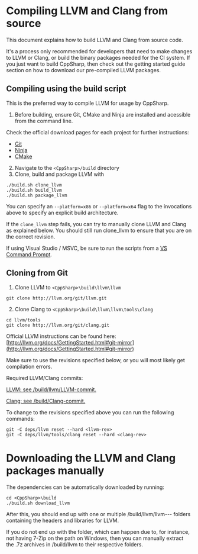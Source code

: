 # Compiling LLVM and Clang from source

This document explains how to build LLVM and Clang from source code.

It's a process only recommended for developers that need to make changes to LLVM or Clang, or
build the binary packages needed for the CI system. If you just want to build CppSharp, then
check out the getting started guide section on how to download our pre-compiled LLVM packages.

## Compiling using the build script

This is the preferred way to compile LLVM for usage by CppSharp.

1. Before building, ensure Git, CMake and Ninja are installed and acessible from the command line.

Check the official download pages for each project for further instructions:

- [Git](https://git-scm.com/downloads)
- [Ninja](https://github.com/ninja-build/ninja/wiki/Pre-built-Ninja-packages)
- [CMake](https://cmake.org/download/)

2. Navigate to the `<CppSharp>/build` directory
3. Clone, build and package LLVM with
```
./build.sh clone_llvm
./build.sh build_llvm
./build.sh package_llvm
```

You can specify an `--platform=x86` or `--platform=x64` flag to the invocations above to specify an explicit build architecture.  

If the `clone_llvm` step fails, you can try to manually clone LLVM and Clang as explained below.
You should still run clone_llvm to ensure that you are on the correct revision.

If using Visual Studio / MSVC, be sure to run the scripts from a [VS Command Prompt](https://docs.microsoft.com/en-us/dotnet/framework/tools/developer-command-prompt-for-vs).

## Cloning from Git

1. Clone LLVM to `<CppSharp>\build\llvm\llvm`

```
git clone http://llvm.org/git/llvm.git
```

2. Clone Clang to `<CppSharp>\build\llvm\llvm\tools\clang`

```
cd llvm/tools
git clone http://llvm.org/git/clang.git
```

Official LLVM instructions can be found here: [http://llvm.org/docs/GettingStarted.html#git-mirror](http://llvm.org/docs/GettingStarted.html#git-mirror)

Make sure to use the revisions specified below, or you will most likely get compilation errors.

Required LLVM/Clang commits:

[LLVM: see /build/llvm/LLVM-commit.](https://github.com/mono/CppSharp/tree/master/build/LLVM-commit)

[Clang: see /build/Clang-commit.](https://github.com/mono/CppSharp/tree/master/build/Clang-commit)

To change to the revisions specified above you can run the following commands:

```
git -C deps/llvm reset --hard <llvm-rev>
git -C deps/llvm/tools/clang reset --hard <clang-rev>
```

# Downloading the LLVM and Clang packages manually

The dependencies can be automatically downloaded by running:

```
cd <CppSharp>\build
./build.sh download_llvm
```

After this, you should end up with one or multiple <CppSharp>/build/llvm/llvm-<revision>-<os>-<configuration> folders
containing the headers and libraries for LLVM.

If you do not end up with the folder, which can happen due to, for instance, not having 7-Zip on the path on Windows,
then you can manually extract the .7z archives in <CppSharp>/build/llvm to their respective folders.
